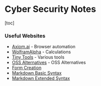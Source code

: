 # Cyber Security Notes

[toc]

### Useful Websites
- [Axiom.ai](https://axiom.ai) - Browser automation
- [WolframAlpha](https://www.wolframalpha.com) - Calculations
- [Tiny Tools](https://tinywow.com) - Various tools
- [OSS Alternatives](https://www.opensourcealternative.to) - OSS Alternatives
- [Form Creation](https://www.jotform.com)
- [Markdown Basic Syntax](https://www.markdownguide.org/basic-syntax)
- [Markdown Extended Syntax](https://www.markdownguide.org/extended-syntax)
